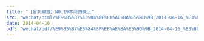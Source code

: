 ```yaml
---
title: "【冒刺桌游】NO.19本周四晚上"
src: "wechat/html/%E9%85%B7%E5%84%BF%E8%AE%BA%E5%9D%9B_2014-04-16_%E3%80%90%E5%86%92%E5%88%BA%E6%A1%8C%E6%B8%B8%E3%80%91NO.19%E6%9C%AC%E5%91%A8%E5%9B%9B%E6%99%9A%E4%B8%8A.html"
date: 2014-04-16
pdf: "wechat/pdf/%E9%85%B7%E5%84%BF%E8%AE%BA%E5%9D%9B_2014-04-16_%E3%80%90%E5%86%92%E5%88%BA%E6%A1%8C%E6%B8%B8%E3%80%91NO.19%E6%9C%AC%E5%91%A8%E5%9B%9B%E6%99%9A%E4%B8%8A.pdf"
---
```

